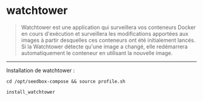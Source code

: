 # watchtower

> Watchtower est une application qui surveillera vos conteneurs Docker en cours d'exécution et surveillera les modifications apportées aux images à partir desquelles ces conteneurs ont été initialement lancés. Si la Watchtower détecte qu'une image a changé, elle redémarrera automatiquement le conteneur en utilisant la nouvelle image.  


***


Installation de watchtower :  

````
cd /opt/seedbox-compose && source profile.sh
````
````
install_watchtower
````